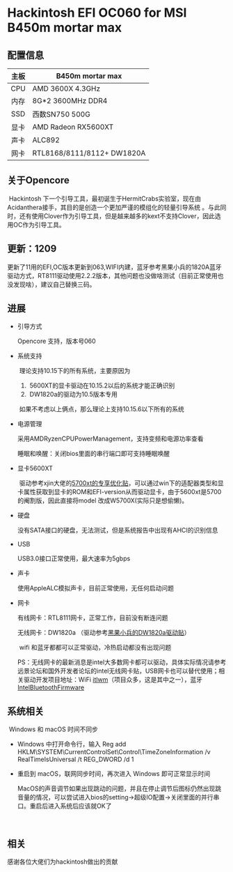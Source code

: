 # **Hackintosh EFI  OC060 for  MSI B450m mortar max**

## **配置信息**

| 主板 | B450m mortar max           |
| :--: | -------------------------- |
| CPU  | AMD 3600X 4.3GHz           |
| 内存 | 8G*2  3600MHz DDR4         |
| SSD  | 西数SN750 500G             |
| 显卡 | AMD Radeon RX5600XT        |
| 声卡 | ALC892                     |
| 网卡 | RTL8168/8111/8112+ DW1820A |

## 关于Opencore

​	 Hackintosh 下一个引导工具，最初诞生于HermitCrabs实验室，现在由Acidanthera接手，其目的是创造一个更加严谨的模组化的轻量引导系统 。与此同时，还有使用Clover作为引导工具，但是越来越多的kext不支持Clover，因此选用OC作为引导工具。

## 更新：1209

​	更新了11用的EFI,OC版本更新到063,WIFI内建，蓝牙参考黑果小兵的1820A蓝牙驱动方式，RT8111驱动使用2.2.2版本，其他问题也没做啥测试（目前正常使用也没发现啥），建议自己替换三码。

## 进展

- 引导方式

  Opencore 支持，版本号060

- 系统支持

  ​	理论支持10.15下的所有系统，主要原因为

  1. ​	5600XT的显卡驱动在10.15.2以后的系统才能正确识别
  2. ​    DW1820a的驱动为10.5版本专用

  ​	如果不考虑以上俩点，那么理论上支持10.15.6以下所有的系统

- 电源管理

  采用AMDRyzenCPUPowerManagement，支持变频和电源功率查看

  睡眠和唤醒：关闭bios里面的串行端口即可支持睡眠唤醒

- 显卡5600XT

  ​	驱动参考xjin大佬的[5700xt的专享优化贴](http://bbs.pcbeta.com/forum.php?mod=viewthread&tid=1839725&highlight=5700xt)，可以通过win下的适配器类型和显卡属性获取到显卡的ROM和EFI-version从而驱动显卡，由于5600xt是5700的阉割版，因此直接将model 改成W5700X(实际只是想偷懒)。

- 硬盘

  没有SATA接口的硬盘，无法测试，但是系统报告中出现有AHCI的识别信息

- USB

  USB3.0接口正常使用，最大速率为5gbps

- 声卡

  使用AppleALC模拟声卡，目前正常使用，无任何启动问题

- 网卡

  有线网卡：RTL8111网卡，正常工作，目前没有断连问题

  无线网卡：DW1820a （驱动参考[黑果小兵的DW1820a驱动贴](https://blog.daliansky.net/DW1820A_BCM94350ZAE-driver-inserts-the-correct-posture.html)）

  ​	wifi 和蓝牙都都可以正常驱动，冷热启动都没有出现问题

  PS：无线网卡的最新消息是intel大多数网卡都可以驱动，具体实际情况请参考远景论坛和国外开发者论坛的intel无线网卡贴，USB网卡也可以替代使用；相关驱动开发项目地址：WiFi [itlwm](https://github.com/zxystd/itlwm)（项目众多，这是其中之一），蓝牙 [IntelBluetoothFirmware](https://github.com/zxystd/IntelBluetoothFirmware)

  

## 系统相关

​	Windows 和 macOS 时间不同步

- Windows 中打开命令行，输入 Reg add HKLM\SYSTEM\CurrentControlSet\Control\TimeZoneInformation /v RealTimeIsUniversal /t REG_DWORD /d 1
- 重启到 macOS，联网同步时间，再次进入 Windows 即可正常显示时间


   MacOS的声音调节如果出现跳动的问题，并且在停止调节后图标仍然出现跳音量的情况，可以尝试进入bios的setting->超级IO配置->关闭里面的并行串口。重启后进入系统后应该就OK了

​	

## 相关

感谢各位大佬们为hackintosh做出的贡献



## 

​	









